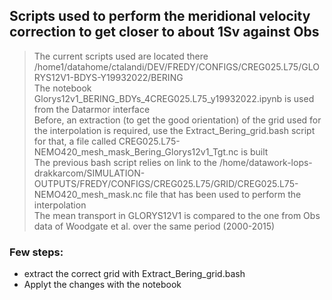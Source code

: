 ## Scripts used to perform the meridional velocity correction to get closer to about 1Sv against Obs<br>
>
> The current scripts used are located there /home1/datahome/ctalandi/DEV/FREDY/CONFIGS/CREG025.L75/GLORYS12V1-BDYS-Y19932022/BERING <br>
> The notebook Glorys12v1_BERING_BDYs_4CREG025.L75_y19932022.ipynb is used from the Datarmor interface<br> 
> Before, an extraction (to get the good orientation) of the grid used for the interpolation is required, use the Extract_Bering_grid.bash script for that, a file called CREG025.L75-NEMO420_mesh_mask_Bering_Glorys12v1_Tgt.nc is built<br>
> The previous bash script relies on link to the /home/datawork-lops-drakkarcom/SIMULATION-OUTPUTS/FREDY/CONFIGS/CREG025.L75/GRID/CREG025.L75-NEMO420_mesh_mask.nc file that has been used to perform the interpolation<br>
> The mean transport in GLORYS12V1 is compared to the one from Obs data of Woodgate et al. over the same period (2000-2015)

### Few steps:
- extract the correct grid with Extract_Bering_grid.bash
- Applyt the changes with the notebook
